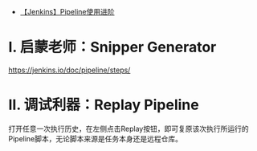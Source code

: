 

* [【Jenkins】Pipeline使用进阶 ](http://emacoo.cn/devops/jenkins-pipeline-tips/)

# I. 启蒙老师：Snipper Generator

https://jenkins.io/doc/pipeline/steps/

# II. 调试利器：Replay Pipeline

打开任意一次执行历史，在左侧点击Replay按钮，即可复原该次执行所运行的Pipeline脚本，无论脚本来源是任务本身还是远程仓库。
